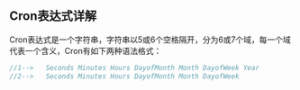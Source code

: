 ## Cron表达式详解

Cron表达式是一个字符串，字符串以5或6个空格隔开，分为6或7个域，每一个域代表一个含义，Cron有如下两种语法格式：

```java
//1-->   Seconds Minutes Hours DayofMonth Month DayofWeek Year
//2-->   Seconds Minutes Hours DayofMonth Month DayofWeek
```



